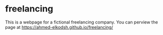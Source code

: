 # freelancing
This is a webpage for a fictional freelancing company. You can perview the page at https://ahmed-elkodsh.github.io/freelancing/
